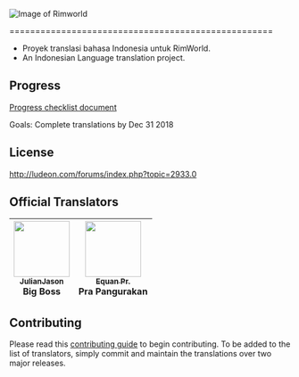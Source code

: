 ![Image of Rimworld](http://rimworldwiki.com/images/thumb/8/8c/Rimworldlogo.png/600px-Rimworldlogo.png)

===================================================
* Proyek translasi bahasa Indonesia untuk RimWorld.
* An Indonesian Language translation project.

## Progress
[Progress checklist document](PROGRESS.md)

Goals: Complete translations by Dec 31 2018

## License
http://ludeon.com/forums/index.php?topic=2933.0

## Official Translators
| [<img src="https://avatars0.githubusercontent.com/u/10151729?s=460&v=4" width="100px;"/><br /><sub><b>JulianJason</b></sub>](https://github.com/JulianJason)<br /> Big Boss | [<img src="https://avatars3.githubusercontent.com/u/948279?s=460&v=4" width="100px;"/><br /><sub><b>Equan Pr.</b></sub>](https://github.com/junwatu)<br /> Pra Pangurakan |
|---|---|

## Contributing
Please read this [contributing guide](http://ludeon.com/forums/index.php?topic=2933.0) to begin contributing. To be added to the list of translators, simply commit and maintain the translations over two major releases.  

